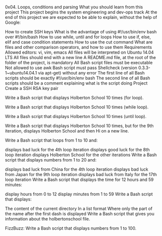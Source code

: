 0x04. Loops, conditions and parsing
What you should learn from this project
This project begins the system engineering and dev-ops track At the end of this project we are expected to be able to explain, without the help of Google:

How to create SSH keys
What is the advantage of using #!/usr/bin/env bash over #!/bin/bash
How to use while, until and for loops
How to use if, else, elif and case condition statements
How to use the cut command
What are files and other comparison operators, and how to use them
Requirements
Allowed editors: vi, vim, emacs
All files will be interpreted on Ubuntu 14.04 LTS
All files should end with a new line
A README.md file, at the root of the folder of the project, is mandatory
All Bash script files must be executable
Not allowed to use awk
Bash script must pass Shellcheck (version 0.3.3-1~ubuntu14.04.1 via apt-get) without any error
The first line of all Bash scripts should be exactly #!/usr/bin/env bash
The second line of all Bash scripts should be a comment explaining what is the script doing
Project
Create a SSH RSA key pair

Write a Bash script that displays Holberton School 10 times (for loop).

Write a Bash script that displays Holberton School 10 times (while loop).

Write a Bash script that displays Holberton School 10 times (until loop).

Write a Bash script that displays Holberton School 10 times, but for the 9th iteration, displays Holberton School and then Hi on a new line.

Write a Bash script that loops from 1 to 10 and:

displays bad luck for the 4th loop iteration
displays good luck for the 8th loop iteration
displays Holberton School for the other iterations
Write a Bash script that displays numbers from 1 to 20 and:

displays bad luck from China for the 4th loop iteration
displays bad luck from Japan for the 9th loop iteration
displays bad luck from Italy for the 17th loop iteration
Write a Bash script that displays the time for 12 hours and 59 minutes:

display hours from 0 to 12
display minutes from 1 to 59
Write a Bash script that displays:

The content of the current directory
In a list format
Where only the part of the name after the first dash is displayed
Write a Bash script that gives you information about the holbertonschool file.

FizzBuzz: Write a Bash script that displays numbers from 1 to 100.
